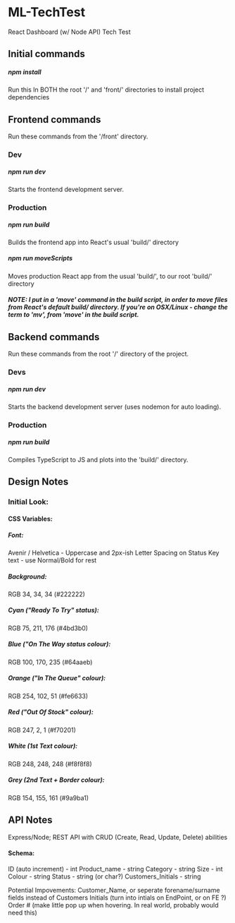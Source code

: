 # ML-TechTest
React Dashboard (w/ Node API) Tech Test 

## Initial commands
##### npm install
Run this In BOTH the root '/' and 'front/' directories to install project dependencies

## Frontend commands
Run these commands from the '/front' directory.

### Dev

##### npm run dev 
Starts the frontend development server.

### Production

##### npm run build 
Builds the frontend app into React's usual 'build/' directory
##### npm run moveScripts 
Moves production React app from  the usual 'build/', to our root 'build/' directory

##### NOTE: I put in a 'move' command in the build script, in order to move files from React's default build/ directory. If you're on OSX/Linux - change the term to 'mv', from 'move' in the build script.

## Backend commands
Run these commands from the root '/' directory of the project.

### Devs

##### npm run dev 
Starts the backend development server (uses nodemon for auto loading).

### Production

##### npm run build 
Compiles TypeScript to JS and plots into the 'build/' directory.



## Design Notes 

### Initial Look: 
#### CSS Variables: 
##### Font: 
Avenir / Helvetica - Uppercase and 2px-ish Letter Spacing on Status Key text - use Normal/Bold for rest
##### Background: 
RGB 34, 34, 34 (#222222)
##### Cyan ("Ready To Try" status): 
RGB 75, 211, 176 (#4bd3b0)
##### Blue ("On The Way status colour): 
RGB 100, 170, 235 (#64aaeb)
##### Orange ("In The Queue" colour): 
RGB 254, 102, 51 (#fe6633)
##### Red ("Out Of Stock" colour): 
RGB 247, 2, 1 (#f70201)
##### White (1st Text colour): 
RGB 248, 248, 248 (#f8f8f8)
##### Grey (2nd Text + Border colour): 
RGB 154, 155, 161 (#9a9ba1)

## API Notes 
Express/Node; REST API with CRUD (Create, Read, Update, Delete) abilities 

#### Schema: 
ID (auto increment) - int
Product_name - string
Category - string
Size - int
Colour - string
Status - string (or char?)
Customers_Initials - string

Potential Impovements:
Customer_Name, or seperate forename/surname fields instead of Customers Initials (turn into intials on EndPoint, or on FE ?)
Order # (make little pop up when hovering. In real world, probably would need this)